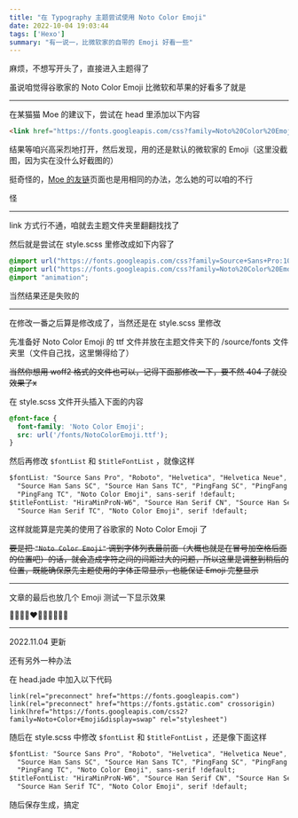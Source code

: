 ```yaml
---
title: "在 Typography 主题尝试使用 Noto Color Emoji"
date: 2022-10-04 19:03:44
tags: ['Hexo']
summary: "有一说一，比微软家的自带的 Emoji 好看一些"
---
```


麻烦，不想写开头了，直接进入主题得了

虽说咱觉得谷歌家的 Noto Color Emoji 比微软和苹果的好看多了就是

---

在某猫猫 Moe 的建议下，尝试在 head 里添加以下内容

````html
<link href="https://fonts.googleapis.com/css?family=Noto%20Color%20Emoji&display=swap" rel="stylesheet" data-optimized-fonts="true">
````

结果等咱兴高采烈地打开，然后发现，用的还是默认的微软家的 Emoji（这里没截图，因为实在没什么好截图的）

挺奇怪的，[Moe 的友链](https://moe23333.vercel.app)页面也是用相同的办法，怎么她的可以咱的不行

怪

---

link 方式行不通，咱就去主题文件夹里翻翻找找了

然后就是尝试在 style.scss 里修改成如下内容了

````css
@import url("https://fonts.googleapis.com/css?family=Source+Sans+Pro:100,300,400,600");
@import url("https://fonts.googleapis.com/css?family=Noto%20Color%20Emoji&display=swap");
@import "animation";
````

当然结果还是失败的

---

在修改一番之后算是修改成了，当然还是在 style.scss 里修改

先准备好 Noto Color Emoji 的 ttf 文件并放在主题文件夹下的 /source/fonts 文件夹里（文件自己找，这里懒得给了）

~~当然你想用 woff2 格式的文件也可以，记得下面那修改一下，要不然 404 了就没效果了x~~

在 style.scss 文件开头插入下面的内容

````css
@font-face {
  font-family: 'Noto Color Emoji';
  src: url('/fonts/NotoColorEmoji.ttf');
}
````

然后再修改 `$fontList` 和 `$titleFontList` ，就像这样

````css
$fontList: "Source Sans Pro", "Roboto", "Helvetica", "Helvetica Neue",
  "Source Han Sans SC", "Source Han Sans TC", "PingFang SC", "PingFang HK",
  "PingFang TC", "Noto Color Emoji", sans-serif !default;
$titleFontList: "HiraMinProN-W6", "Source Han Serif CN", "Source Han Serif SC",
  "Source Han Serif TC", "Noto Color Emoji", serif !default;
````

这样就能算是完美的使用了谷歌家的 Noto Color Emoji 了

~~要是把 `"Noto Color Emoji"` 调到字体列表最前面（大概也就是在冒号加空格后面的位置吧）的话，就会造成字符之间的间距过大的问题，所以这里是调整到稍后的位置，既能确保原先主题使用的字体正常显示，也能保证 Emoji 完整显示~~

---

文章的最后也放几个 Emoji 测试一下显示效果

🌌🍥😊🤣❤️🥰😶‍🌫️🙄🤤😇

---

2022.11.04 更新

还有另外一种办法

在 head.jade 中加入以下代码

````jade
link(rel="preconnect" href="https://fonts.googleapis.com")
link(rel="preconnect" href="https://fonts.gstatic.com" crossorigin)
link(href="https://fonts.googleapis.com/css2?family=Noto+Color+Emoji&display=swap" rel="stylesheet")
````

随后在 style.scss 中修改 `$fontList` 和 `$titleFontList` ，还是像下面这样

```css
$fontList: "Source Sans Pro", "Roboto", "Helvetica", "Helvetica Neue",
  "Source Han Sans SC", "Source Han Sans TC", "PingFang SC", "PingFang HK",
  "PingFang TC", "Noto Color Emoji", sans-serif !default;
$titleFontList: "HiraMinProN-W6", "Source Han Serif CN", "Source Han Serif SC",
  "Source Han Serif TC", "Noto Color Emoji", serif !default;
```

随后保存生成，搞定
